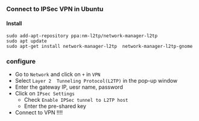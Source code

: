 ### Connect to IPSec VPN in Ubuntu

#### Install

    sudo add-apt-repository ppa:nm-l2tp/network-manager-l2tp
    sudo apt update
    sudo apt-get install network-manager-l2tp  network-manager-l2tp-gnome

### configure

* Go to `Network` and click on `+` in `VPN`
* Select `Layer 2  Tunneling Protocol(L2TP)` in the pop-up window
* Enter the gateway IP, uesr name, password
* Click on `IPsec Settings`
    * Check `Enable IPSec tunnel to L2TP host`
    * Enter the pre-shared key
* Connect to VPN !!!!

 
